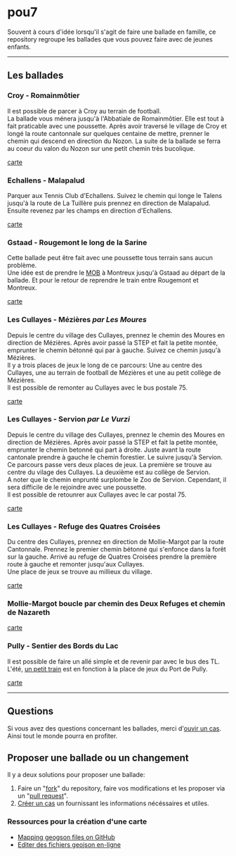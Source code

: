 pou7
====

Souvent à cours d'idée lorsqu'il s'agit de faire une ballade en famille, ce repository regroupe les ballades que vous pouvez faire avec de jeunes enfants.

---

## Les ballades

### Croy - Romainmôtier

Il est possible de parcer à Croy au terrain de football.  
La ballade vous ménera jusqu'à l'Abbatiale de Romainmôtier. Elle est tout à fait praticable avec une poussette. Après avoir traversé le village de Croy et longé la route cantonnale sur quelques centaine de mettre, prenner le chemin qui descend en direction du Nozon. La suite de la ballade se ferra au coeur du valon du Nozon sur une petit chemin très bucolique.

[carte](https://github.com/alienlebarge/pou7/blob/master/Croy-Romainmotier.geojson)

### Echallens - Malapalud

Parquer aux Tennis Club d'Echallens. Suivez le chemin qui longe le Talens jusqu'à la route de La Tuillère puis prennez en direction de Malapalud. Ensuite revenez par les champs en direction d'Echallens.

[carte](https://github.com/alienlebarge/pou7/blob/master/Echallens-Malapalud.geosjon)

### Gstaad - Rougemont le long de la Sarine

Cette ballade peut être fait avec une poussette tous terrain sans aucun problème.  
Une idée est de prendre le [MOB](http://www.goldenpass.ch/) à Montreux jusqu'à Gstaad au départ de la ballade. Et pour le retour de reprendre le train entre Rougemont et Montreux.

[carte](https://github.com/alienlebarge/pou7/blob/master/Gstaad-Rougemont-LeLongDeLaSarine.geojson)

### Les Cullayes - Mézières *par Les Moures*

Depuis le centre du village des Cullayes, prennez le chemin des Moures en direction de Mézières. Après avoir passé la STEP et fait la petite montée, emprunter le chemin bétonné qui par à gauche. Suivez ce chemin jusqu'à Mézières.  
Il y a trois places de jeux le long de ce parcours: Une au centre des Cullayes, une au terrain de football de Mézières et une au petit collège de Mézières.  
Il est possible de remonter au Cullayes avec le bus postale 75.

[carte](https://github.com/alienlebarge/pou7/blob/master/LesCullayes-Mezieres.geojson)
 
### Les Cullayes - Servion *par Le Vurzi*

Depuis le centre du village des Cullayes, prennez le chemin des Moures en direction de Mézières. Après avoir passé la STEP et fait la petite montée, emprunter le chemin betonné qui part à droite. Juste avant la route cantonale prendre à gauche le chemin forestier. Le suivre jusqu'à Servion.  
Ce parcours passe vers deux places de jeux. La première se trouve au centre du vilage des Cullayes. La deuxième est au collège de Servion.  
A noter que le chemin enprunté surplombe le Zoo de Servion. Cependant, il sera difficile de le rejoindre avec une poussette.  
Il est possible de retounrer aux Cullayes avec le car postal 75.

[carte](https://github.com/alienlebarge/pou7/blob/master/LesCullayes-Servion.geojson)

### Les Cullayes - Refuge des Quatres Croisées

Du centre des Cullayes, prennez en direction de Mollie-Margot par la route Cantonnale. Prennez le premier chemin bétonné qui s'enfonce dans la forêt sur la gauche. Arrivé au refuge de Quatres Croisées prendre la première route à gauche et remonter jusqu'aux Cullayes.  
Une place de jeux se trouve au millieux du village.

[carte](https://github.com/alienlebarge/pou7/blob/master/LesCullayes-RefugeDesQuatreCroisees.geojson)

### Mollie-Margot boucle par chemin des Deux Refuges et chemin de Nazareth

[carte](https://github.com/alienlebarge/pou7/blob/master/MollieMargot-boucle-chemin-des-deux-refuges-et-chemin-de-nazareth.geojson)

### Pully - Sentier des Bords du Lac

Il est possible de faire un allé simple et de revenir par avec le bus des TL.  
L'été, [un petit train](http://www.mntpully.ch/ "Mini-Train Pully") est en fonction à la place de jeux du Port de Pully.

[carte](https://github.com/alienlebarge/pou7/blob/master/Pully-SentierDesBordsDuLac.geojson)

---

## Questions

Si vous avez des questions concernant les ballades, merci d'[ouvir un cas](https://github.com/alienlebarge/pou7/issues/new). Ainsi tout le monde pourra en profiter.

## Proposer une ballade ou un changement

Il y a deux solutions pour proposer une ballade:

1. Faire un "[fork](https://help.github.com/articles/fork-a-repo "Fork a repo")" du repository, faire vos modifications et les proposer via un "[pull request](https://help.github.com/articles/using-pull-requests "using pull requests")".
2. [Créer un cas](https://github.com/alienlebarge/pou7/issues/new) un fournissant les informations nécéssaires et utiles.

### Ressources pour la création d'une carte

- [Mapping geogson files on GitHub](https://help.github.com/articles/mapping-geojson-files-on-github)
- [Editer des fichiers geojson en-ligne](http://geojson.io/)

